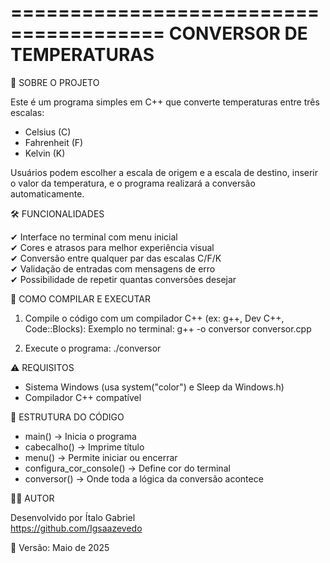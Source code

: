 
=======================================
      CONVERSOR DE TEMPERATURAS
=======================================

🧊 SOBRE O PROJETO

Este é um programa simples em C++ que converte temperaturas entre três escalas:
- Celsius (C)
- Fahrenheit (F)
- Kelvin (K)

Usuários podem escolher a escala de origem e a escala de destino, inserir o valor da temperatura, e o programa realizará a conversão automaticamente.

🛠 FUNCIONALIDADES

✔ Interface no terminal com menu inicial  
✔ Cores e atrasos para melhor experiência visual  
✔ Conversão entre qualquer par das escalas C/F/K  
✔ Validação de entradas com mensagens de erro  
✔ Possibilidade de repetir quantas conversões desejar

🔧 COMO COMPILAR E EXECUTAR

1. Compile o código com um compilador C++ (ex: g++, Dev C++, Code::Blocks):
   Exemplo no terminal:
   g++ -o conversor conversor.cpp

2. Execute o programa:
   ./conversor

⚠ REQUISITOS

- Sistema Windows (usa system("color") e Sleep da Windows.h)
- Compilador C++ compatível

📁 ESTRUTURA DO CÓDIGO

- main() → Inicia o programa
- cabecalho() → Imprime título
- menu() → Permite iniciar ou encerrar
- configura_cor_console() → Define cor do terminal
- conversor() → Onde toda a lógica da conversão acontece

👨‍💻 AUTOR

Desenvolvido por Ítalo Gabriel  
https://github.com/Igsaazevedo

📅 Versão: Maio de 2025
